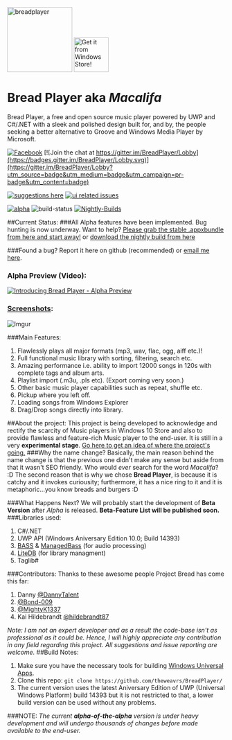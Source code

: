 <dl>
  <a href="https://breadplayer.com/"><img height="150" src="http://i.imgur.com/PNMSGUr.png" title="breadplayer"/></a>
  <a href="https://www.microsoft.com/en-gb/store/p/bread-player/9nblggh42srx/"><img height="80" src="https://assets.windowsphone.com/f2f77ec7-9ba9-4850-9ebe-77e366d08adc/English_Get_it_Win_10_InvariantCulture_Default.png" title="Get it from Windows Store!" alt="Get it from Windows Store!"/></a>
  <h1>Bread Player aka <em>Macalifa</em></h1>
  <p>Bread Player, a free and open source music player powered by UWP and C#/.NET with a sleek and polished design built for, and by, the people seeking a better alternative to Groove and Windows Media Player by Microsoft.</p>
</dl> 

[![Facebook](https://img.shields.io/badge/like%20us%20on-facebook-blue.svg)](https://www.facebook.com/yourbreadplayer/)
[![Join the chat at https://gitter.im/BreadPlayer/Lobby](https://badges.gitter.im/BreadPlayer/Lobby.svg)](https://gitter.im/BreadPlayer/Lobby?utm_source=badge&utm_medium=badge&utm_campaign=pr-badge&utm_content=badge)
 
[![suggestions here](https://img.shields.io/badge/give%20your-suggestions%20here-orange.svg)](https://github.com/theweavrs/BreadPlayer/issues/17)
[![ui related issues](https://img.shields.io/badge/ui%20related-issues%20here-brightgreen.svg)](https://github.com/theweavrs/BreadPlayer/issues/21)
 
[![alpha](https://img.shields.io/badge/alpha-v1.1.0-red.svg)](https://github.com/theweavrs/BreadPlayer/releases/tag/v0.1.1-alpha)
![build-status](https://ci.appveyor.com/api/projects/status/hphdwx2riesha37e?svg=true)
[![Nightly-Builds](https://img.shields.io/badge/download-nightly%20build-brightgreen.svg)](https://ci.appveyor.com/api/projects/theweavrs/breadplayer/artifacts/BreadPlayer.Core\AppPackages\BreadPlayer.Core_1.1.0.0_Test\BreadPlayer.Core_1.1.0.0_x86_x64_arm.appxbundle)

##Current Status:
###All Alpha features have been implemented. Bug hunting is now underway. Want to help? [Please grab the stable .appxbundle from here and start away!](https://github.com/theweavrs/BreadPlayer/releases) or [download the nightly build from here](https://ci.appveyor.com/api/projects/theweavrs/breadplayer/artifacts/BreadPlayer.Core\AppPackages\BreadPlayer.Core_1.1.0.0_Test\BreadPlayer.Core_1.1.0.0_x86_x64_arm.appxbundle)

###Found a bug? Report it here on github (recommended) or [email me here](mailto:enkaboot@gmail.com). 

### Alpha Preview (Video):
[![Introducing Bread Player - Alpha Preview](http://i.imgur.com/EEMByA7.png)](https://www.youtube.com/watch?v=xFeIf0GnvaM)
### [Screenshots](https://github.com/theweavrs/BreadPlayer/wiki/Screenshots):
![Imgur](http://i.imgur.com/5lUUhBH.jpg)

###Main Features:
1. Flawlessly plays all major formats (mp3, wav, flac, ogg, aiff etc.)! 
2. Full functional music library with sorting, filtering, search etc.
3. Amazing performance i.e. ability to import 12000 songs in 120s with complete tags and album arts.
4. Playlist import (.m3u, .pls etc). (Export coming very soon.)
5. Other basic music player capabilities such as repeat, shuffle etc.
6. Pickup where you left off.
7. Loading songs from Windows Explorer
8. Drag/Drop songs directly into library.

##About the project:
This project is being developed to acknowledge and rectify the scarcity of Music players in Windows 10 Store and also to provide flawless and feature-rich Music player to the end-user. It is still in a very **experimental stage**. [Go here to get an idea of where the project's going.](https://github.com/theweavrs/BreadPlayer/wiki/Road-to-the-first-release)
###Why the name change?
Basically, the main reason behind the name change is that the previous one didn't make any sense but aside from that it wasn't SEO friendly. Who would _ever_ search for the word _Macalifa_? :D The second reason that is why we chose **Bread Player**, is because it is catchy and it invokes curiousity; furthermore, it has a nice ring to it and it is metaphoric...you know breads and burgers :D

###What Happens Next?
We will probably start the development of **Beta Version** after _Alpha_ is released. **Beta-Feature List will be published soon.** 
###Libraries used:
1. C#/.NET
2. UWP API (Windows Aniversary Edition 10.0; Build 14393)
2. [BASS](http://www.un4seen.com/bass.html) & [ManagedBass](https://github.com/ManagedBass/ManagedBass) (for audio processing)
3. [LiteDB](https://github.com/mbdavid/LiteDB) (for library managment)
4. Taglib#

###Contributors:
Thanks to these awesome people Project Bread has come this far:

1. Danny [@DannyTalent](https://github.com/DannyTalent)
2. [@Bond-009](https://github.com/Bond-009)
3. [@MightyK1337](https://github.com/MightyK1337)
4. Kai Hildebrandt [@hildebrandt87](https://github.com/hildebrandt87)

_Note: I am not an expert developer and as a result the code-base isn't as professional as it could be. Hence, I will highly appreciate any contribution in any field regarding this project. All suggestions and issue reporting are welcome._
##Build Notes:
1. Make sure you have the necessary tools for building [Windows Universal Apps](https://dev.windows.com/en-us/develop/building-universal-Windows-apps).
2. Clone this repo:  `git clone https://github.com/theweavrs/BreadPlayer/`
3. The current version uses the latest Aniversary Edition of UWP (Universal Windows Platform) build 14393 but it is not restricted to that, a lower build version can be used without any problems.

###NOTE:
_The current **alpha-of-the-alpha** version is under heavy development and will undergo thousands of changes before made available to the end-user._
